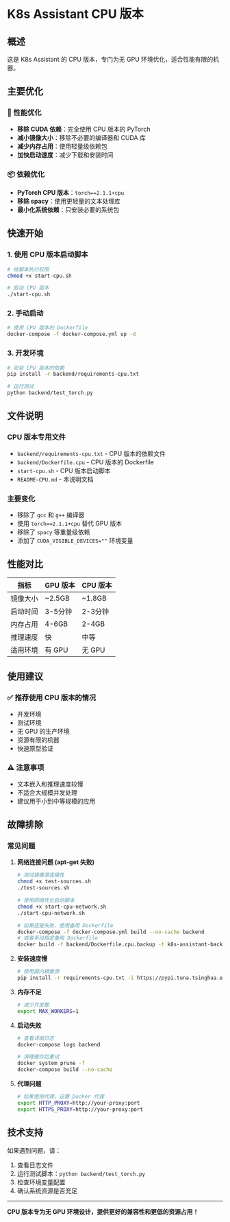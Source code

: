 # K8s Assistant CPU 版本

## 概述

这是 K8s Assistant 的 CPU 版本，专门为无 GPU 环境优化，适合性能有限的机器。

## 主要优化

### 🚀 性能优化
- **移除 CUDA 依赖**：完全使用 CPU 版本的 PyTorch
- **减小镜像大小**：移除不必要的编译器和 CUDA 库
- **减少内存占用**：使用轻量级依赖包
- **加快启动速度**：减少下载和安装时间

### 📦 依赖优化
- **PyTorch CPU 版本**：`torch==2.1.1+cpu`
- **移除 spacy**：使用更轻量的文本处理库
- **最小化系统依赖**：只安装必要的系统包

## 快速开始

### 1. 使用 CPU 版本启动脚本

```bash
# 给脚本执行权限
chmod +x start-cpu.sh

# 启动 CPU 版本
./start-cpu.sh
```

### 2. 手动启动

```bash
# 使用 CPU 版本的 Dockerfile
docker-compose -f docker-compose.yml up -d
```

### 3. 开发环境

```bash
# 安装 CPU 版本的依赖
pip install -r backend/requirements-cpu.txt

# 运行测试
python backend/test_torch.py
```

## 文件说明

### CPU 版本专用文件
- `backend/requirements-cpu.txt` - CPU 版本的依赖文件
- `backend/Dockerfile.cpu` - CPU 版本的 Dockerfile
- `start-cpu.sh` - CPU 版本启动脚本
- `README-CPU.md` - 本说明文档

### 主要变化
- 移除了 `gcc` 和 `g++` 编译器
- 使用 `torch==2.1.1+cpu` 替代 GPU 版本
- 移除了 `spacy` 等重量级依赖
- 添加了 `CUDA_VISIBLE_DEVICES=""` 环境变量

## 性能对比

| 指标 | GPU 版本 | CPU 版本 |
|------|----------|----------|
| 镜像大小 | ~2.5GB | ~1.8GB |
| 启动时间 | 3-5分钟 | 2-3分钟 |
| 内存占用 | 4-6GB | 2-4GB |
| 推理速度 | 快 | 中等 |
| 适用环境 | 有 GPU | 无 GPU |

## 使用建议

### ✅ 推荐使用 CPU 版本的情况
- 开发环境
- 测试环境
- 无 GPU 的生产环境
- 资源有限的机器
- 快速原型验证

### ⚠️ 注意事项
- 文本嵌入和推理速度较慢
- 不适合大规模并发处理
- 建议用于小到中等规模的应用

## 故障排除

### 常见问题

1. **网络连接问题 (apt-get 失败)**
   ```bash
   # 测试镜像源连接性
   chmod +x test-sources.sh
   ./test-sources.sh
   
   # 使用网络优化启动脚本
   chmod +x start-cpu-network.sh
   ./start-cpu-network.sh
   
   # 如果还是失败，使用备用 Dockerfile
   docker-compose -f docker-compose.yml build --no-cache backend
   # 或者手动指定备用 Dockerfile
   docker build -f backend/Dockerfile.cpu.backup -t k8s-assistant-backend ./backend
   ```

2. **安装速度慢**
   ```bash
   # 使用国内镜像源
   pip install -r requirements-cpu.txt -i https://pypi.tuna.tsinghua.edu.cn/simple/
   ```

3. **内存不足**
   ```bash
   # 减少并发数
   export MAX_WORKERS=1
   ```

4. **启动失败**
   ```bash
   # 查看详细日志
   docker-compose logs backend
   
   # 清理缓存后重试
   docker system prune -f
   docker-compose build --no-cache
   ```

5. **代理问题**
   ```bash
   # 如果使用代理，设置 Docker 代理
   export HTTP_PROXY=http://your-proxy:port
   export HTTPS_PROXY=http://your-proxy:port
   ```

## 技术支持

如果遇到问题，请：
1. 查看日志文件
2. 运行测试脚本：`python backend/test_torch.py`
3. 检查环境变量配置
4. 确认系统资源是否充足

---

**CPU 版本专为无 GPU 环境设计，提供更好的兼容性和更低的资源占用！**
